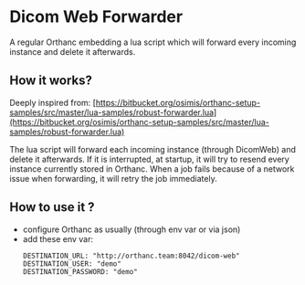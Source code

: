# Dicom Web Forwarder

A regular Orthanc embedding a lua script which will forward every incoming instance and delete it afterwards.

## How it works?

Deeply inspired from: [https://bitbucket.org/osimis/orthanc-setup-samples/src/master/lua-samples/robust-forwarder.lua](https://bitbucket.org/osimis/orthanc-setup-samples/src/master/lua-samples/robust-forwarder.lua)

The lua script will forward each incoming instance (through DicomWeb) and delete it afterwards.
If it is interrupted, at startup, it will try to resend every instance currently stored in Orthanc.
When a job fails because of a network issue when forwarding, it will retry the job immediately.

## How to use it ?

- configure Orthanc as usually (through env var or via json)
- add these env var:
  ```
  DESTINATION_URL: "http://orthanc.team:8042/dicom-web"
  DESTINATION_USER: "demo"
  DESTINATION_PASSWORD: "demo"
  ```
